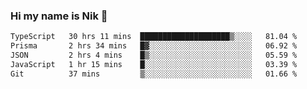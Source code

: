 ### Hi my name is Nik 👋

<!--
**NikDoe/NikDoe** is a ✨ _special_ ✨ repository because its `README.md` (this file) appears on your GitHub profile.

Here are some ideas to get you started:

- 🔭 I’m currently working on ...
- 🌱 I’m currently learning ...
- 👯 I’m looking to collaborate on ...
- 🤔 I’m looking for help with ...
- 💬 Ask me about ...
- 📫 How to reach me: ...
- 😄 Pronouns: ...
- ⚡ Fun fact: ...
-->

<!--START_SECTION:waka-->

```txt
TypeScript   30 hrs 11 mins  ████████████████████▒░░░░   81.04 %
Prisma       2 hrs 34 mins   █▓░░░░░░░░░░░░░░░░░░░░░░░   06.92 %
JSON         2 hrs 4 mins    █▒░░░░░░░░░░░░░░░░░░░░░░░   05.59 %
JavaScript   1 hr 15 mins    █░░░░░░░░░░░░░░░░░░░░░░░░   03.39 %
Git          37 mins         ▒░░░░░░░░░░░░░░░░░░░░░░░░   01.66 %
```

<!--END_SECTION:waka-->
